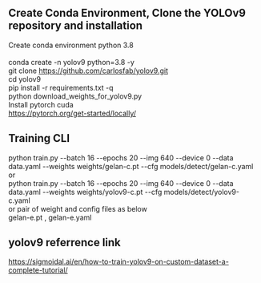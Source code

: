 ## Create Conda Environment, Clone the YOLOv9 repository and installation
Create conda environment python 3.8 <br/><br/>
conda create -n yolov9 python=3.8 -y<br/>
git clone https://github.com/carlosfab/yolov9.git <br/>
cd yolov9 <br/>
pip install -r requirements.txt -q <br/>
python download_weights_for_yolov9.py <br/>
Install pytorch cuda <br/>
https://pytorch.org/get-started/locally/
## Training CLI
python train.py --batch 16 --epochs 20 --img 640 --device 0 --data data.yaml --weights weights/gelan-c.pt --cfg models/detect/gelan-c.yaml <br/>
or <br/>
python train.py --batch 16 --epochs 20 --img 640 --device 0 --data data.yaml --weights weights/yolov9-c.pt --cfg models/detect/yolov9-c.yaml <br/>
or pair of weight and config files as below<br/>
gelan-e.pt , gelan-e.yaml
## yolov9 referrence link
https://sigmoidal.ai/en/how-to-train-yolov9-on-custom-dataset-a-complete-tutorial/
